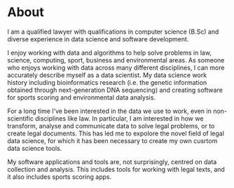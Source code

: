 # About

I am a qualified lawyer with qualifications in computer science (B.Sc) and diverse experience in data science and software development. 

I enjoy working with data and algorithms to help solve problems in law, science, computing, sport, business and environmental areas.  As someone who enjoys working with data across many different disciplines, I can more accurately describe myself as a data scientist.  My data science work history including  bioinformatics research (i.e. the genetic information obtained through next-generation DNA sequencing) and creating software for sports scoring and environmental data analysis.

For a long time I’ve been interested in the data we use to work, even in non-scientific disciplines like law. In particular, I am interested in how we transform, analyse and communicate data to solve legal problems, or to create legal documents. This has led me to expolore the novel field of legal data science, for which it has been necessary to create my own cusrtom data science tools. 

My software applications and tools are, not surprisingly, centred on data collection and analysis. This includes tools for working with legal texts, and it also includes sports scoring apps.
